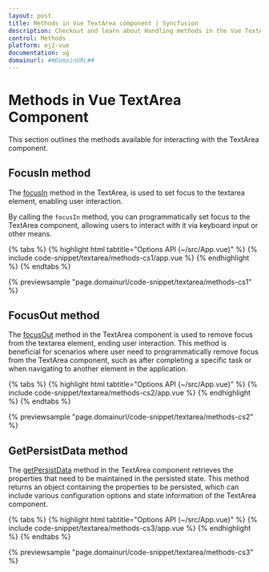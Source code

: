 ```yaml
---
layout: post
title: Methods in Vue TextArea component | Syncfusion
description: Checkout and learn about Handling methods in the Vue TextArea component of Syncfusion Essential JS 2 and more.
control: Methods 
platform: ej2-vue
documentation: ug
domainurl: ##DomainURL##
---
```


# Methods in Vue TextArea Component

This section outlines the methods available for interacting with the TextArea component.

## FocusIn method

The [focusIn](https://ej2.syncfusion.com/vue/documentation/api/textarea/#focusIn) method in the TextArea, is used to set focus to the textarea element, enabling user interaction.

By calling the `focusIn` method, you can programmatically set focus to the TextArea component, allowing users to interact with it via keyboard input or other means.

{% tabs %}
{% highlight html tabtitle="Options API (~/src/App.vue)" %}
{% include code-snippet/textarea/methods-cs1/app.vue %}
{% endhighlight %}
{% endtabs %}

{% previewsample "page.domainurl/code-snippet/textarea/methods-cs1" %}

## FocusOut method

The [focusOut](https://ej2.syncfusion.com/vue/documentation/api/textarea/#focusOut) method in the TextArea component is used to remove focus from the textarea element, ending user interaction.
This method is beneficial for scenarios where user need to programmatically remove focus from the TextArea component, such as after completing a specific task or when navigating to another element in the application.

{% tabs %}
{% highlight html tabtitle="Options API (~/src/App.vue)" %}
{% include code-snippet/textarea/methods-cs2/app.vue %}
{% endhighlight %}
{% endtabs %}

{% previewsample "page.domainurl/code-snippet/textarea/methods-cs2" %}

## GetPersistData method

The [getPersistData](https://ej2.syncfusion.com/vue/documentation/api/textarea/#getPersistData) method in the TextArea component retrieves the properties that need to be maintained in the persisted state.
This method returns an object containing the properties to be persisted, which can include various configuration options and state information of the TextArea component. 

{% tabs %}
{% highlight html tabtitle="Options API (~/src/App.vue)" %}
{% include code-snippet/textarea/methods-cs3/app.vue %}
{% endhighlight %}
{% endtabs %}

{% previewsample "page.domainurl/code-snippet/textarea/methods-cs3" %}
